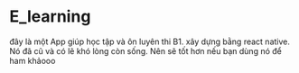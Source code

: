 # E_learning
đây là một App giúp học tập và ôn luyên thi B1.
xây dựng bằng react native.
Nó đã cũ và có lẽ khó lòng còn sống. Nên sẽ tốt hơn nếu bạn dùng nó để ham khảooo
